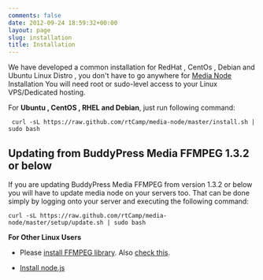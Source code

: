 ```yaml
---
comments: false
date: 2012-09-24 18:59:32+00:00
layout: page
slug: installation
title: Installation
---
```


We have developed a common installation for RedHat , CentOs , Debian and Ubuntu Linux Distro , you don't have to go anywhere for [Media Node](https://rtcamp.com/media-node/) Installation
You will need root or sudo-level access to your Linux VPS/Dedicated hosting.




For **Ubuntu , CentOS , RHEL and Debian**, just run following command:

    
     curl -sL https://raw.github.com/rtCamp/media-node/master/install.sh | sudo bash




## Updating from BuddyPress Media FFMPEG 1.3.2 or below


If you are updating BuddyPress Media FFMPEG from version 1.3.2 or below you will have to update media node on your servers too. That can be done simply by logging onto your server and executing the following command:

    
    curl -sL https://raw.github.com/rtCamp/media-node/master/setup/update.sh | sudo bash









**For Other Linux Users**



	
  * Please [install FFMPEG library](http://ffmpeg.org/trac/ffmpeg/wiki). Also [check this](http://ffmpeginstaller.com/).

	
  * [Install node.js](http://howtonode.org/how-to-install-nodejs)



